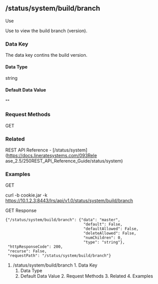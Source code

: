 ## /status/system/build/branch

Use

Use to view the build branch (version).

### Data Key

The data key contins the build version.

#### Data Type

string

#### Default Data Value

""

### Request Methods

GET

### Related

REST API Reference - [/status/system](https://docs.lineratesystems.com/093Rele
ase_2.5/250REST_API_Reference_Guide/status/system)

### Examples

GET

curl -b cookie.jar -k
https://10.1.2.3:8443/lrs/api/v1.0/status/system/build/branch

GET Response

    
    {"/status/system/build/branch": {"data": "master",
                                      "default": False,
                                      "defaultAllowed": False,
                                      "deleteAllowed": False,
                                      "numChildren": 0,
                                      "type": "string"},
     "httpResponseCode": 200,
     "recurse": False,
     "requestPath": "/status/system/build/branch"}
    

  1. /status/system/build/branch
    1. Data Key
      1. Data Type
      2. Default Data Value
    2. Request Methods
    3. Related
    4. Examples

